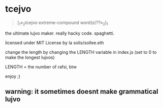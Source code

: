 # tcejvo

> [<sub>1</sub>«<sub>2</sub>tcejvo extreme-compound word(s)??»<sub>2</sub>]<sub>1</sub>

the ultimate lujvo maker. really hacky code. spaghetti.

licensed under MIT License by la solis/sollee.eth

change the length by changing the LENGTH variable in index.js (set to 0 to make the longest lujvos)

LENGTH = the number of rafsi, btw

enjoy ;)

## warning: it sometimes doesnt make grammatical lujvo
